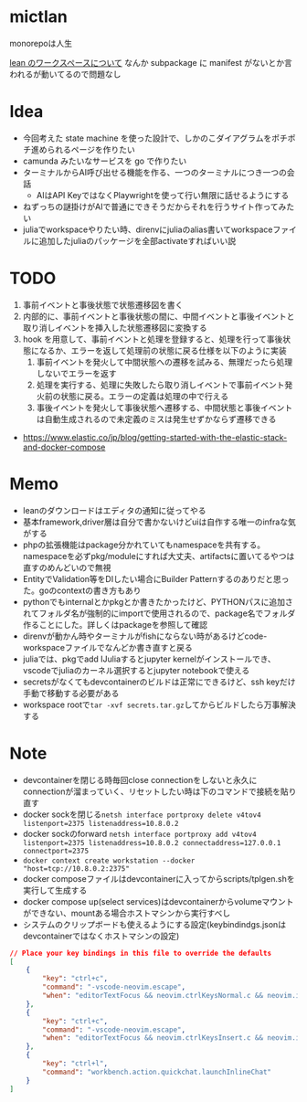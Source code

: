 # mictlan

monorepoは人生

[lean のワークスペースについて](https://github.com/leanprover/lean4/blob/master/src/lake/README.md)
なんか subpackage に manifest がないとか言われるが動いてるので問題なし

# Idea

- 今回考えた state machine を使った設計で、しかのこダイアグラムをポチポチ進められるページを作りたい
- camunda みたいなサービスを go で作りたい
- ターミナルからAI呼び出せる機能を作る、一つのターミナルにつき一つの会話
  - AIはAPI KeyではなくPlaywrightを使って行い無限に話せるようにする
- ねずっちの謎掛けがAIで普通にできそうだからそれを行うサイト作ってみたい
- juliaでworkspaceやりたい時、direnvにjuliaのalias書いてworkspaceファイルに追加したjuliaのパッケージを全部activateすればいい説

# TODO

1. 事前イベントと事後状態で状態遷移図を書く
2. 内部的に、事前イベントと事後状態の間に、中間イベントと事後イベントと取り消しイベントを挿入した状態遷移図に変換する
3. hook を用意して、事前イベントと処理を登録すると、処理を行って事後状態になるか、エラーを返して処理前の状態に戻る仕様を以下のように実装
   1. 事前イベントを発火して中間状態への遷移を試みる、無理だったら処理しないでエラーを返す
   2. 処理を実行する、処理に失敗したら取り消しイベントで事前イベント発火前の状態に戻る。エラーの定義は処理の中で行える
   3. 事後イベントを発火して事後状態へ遷移する、中間状態と事後イベントは自動生成されるので未定義のミスは発生せずかならず遷移できる
- https://www.elastic.co/jp/blog/getting-started-with-the-elastic-stack-and-docker-compose

# Memo

- leanのダウンロードはエディタの通知に従ってやる
- 基本framework,driver層は自分で書かないけどuiは自作する唯一のinfraな気がする
- phpの拡張機能はpackage分かれていてもnamespaceを共有する。namespaceを必ずpkg/moduleにすれば大丈夫、artifactsに置いてるやつは直すのめんどいので無視
- EntityでValidation等をDIしたい場合にBuilder Patternするのありだと思った。goのcontextの書き方もあり
- pythonでもinternalとかpkgとか書きたかったけど、PYTHONパスに追加されてフォルダ名が強制的にimportで使用されるので、package名でフォルダ作ることにした。詳しくはpackageを参照して確認
- direnvが動かん時やターミナルがfishにならない時があるけどcode-workspaceファイルでなんどか書き直すと戻る
- juliaでは、pkgでadd IJuliaするとjupyter kernelがインストールでき、vscodeでjuliaのカーネル選択するとjupyter notebookで使える
- secretsがなくてもdevcontainerのビルドは正常にできるけど、ssh keyだけ手動で移動する必要がある
- workspace rootで`tar -xvf secrets.tar.gz`してからビルドしたら万事解決する

# Note

- devcontainerを閉じる時毎回close connectionをしないと永久にconnectionが溜まっていく、リセットしたい時は下のコマンドで接続を貼り直す
- docker sockを閉じる`netsh interface portproxy delete v4tov4 listenport=2375 listenaddress=10.8.0.2`
- docker sockのforward `netsh interface portproxy add v4tov4 listenport=2375 listenaddress=10.8.0.2 connectaddress=127.0.0.1 connectport=2375`
- `docker context create workstation --docker "host=tcp://10.8.0.2:2375"`
- docker composeファイルはdevcontainerに入ってからscripts/tplgen.shを実行して生成する
- docker compose up(select services)はdevcontainerからvolumeマウントができない、mountある場合ホストマシンから実行すべし
- システムのクリップボードも使えるようにする設定(keybindindgs.jsonはdevcontainerではなくホストマシンの設定)
```json
// Place your key bindings in this file to override the defaults
[
    {
        "key": "ctrl+c",
        "command": "-vscode-neovim.escape",
        "when": "editorTextFocus && neovim.ctrlKeysNormal.c && neovim.init && !dirtyDiffVisible && !findWidgetVisible && !inReferenceSearchEditor && !markersNavigationVisible && !notebookCellFocused && !notificationCenterVisible && !parameterHintsVisible && !referenceSearchVisible && neovim.mode == 'normal' && editorLangId not in 'neovim.editorLangIdExclusions'"
    },
    {
        "key": "ctrl+c",
        "command": "-vscode-neovim.escape",
        "when": "editorTextFocus && neovim.ctrlKeysInsert.c && neovim.init && neovim.mode != 'normal' && editorLangId not in 'neovim.editorLangIdExclusions'"
    },
    {
        "key": "ctrl+l",
        "command": "workbench.action.quickchat.launchInlineChat"
    }
]
```
